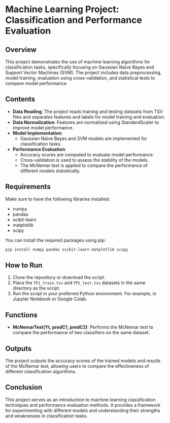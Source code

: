 # Machine Learning Project: Classification and Performance Evaluation

## Overview

This project demonstrates the use of machine learning algorithms for classification tasks, specifically focusing on Gaussian Naive Bayes and Support Vector Machines (SVM). The project includes data preprocessing, model training, evaluation using cross-validation, and statistical tests to compare model performance.

## Contents

- **Data Reading**: The project reads training and testing datasets from TSV files and separates features and labels for model training and evaluation.
- **Data Normalization**: Features are normalized using StandardScaler to improve model performance.
- **Model Implementation**: 
  - Gaussian Naive Bayes and SVM models are implemented for classification tasks.
- **Performance Evaluation**:
  - Accuracy scores are computed to evaluate model performance.
  - Cross-validation is used to assess the stability of the models.
  - The McNemar test is applied to compare the performance of different models statistically.
  
## Requirements

Make sure to have the following libraries installed:

- numpy
- pandas
- scikit-learn
- matplotlib
- scipy

You can install the required packages using pip:

```bash
pip install numpy pandas scikit-learn matplotlib scipy
```

## How to Run

1. Clone the repository or download the script.
2. Place the `TP1_train.tsv` and `TP1_test.tsv` datasets in the same directory as the script.
3. Run the script in your preferred Python environment. For example, in Jupyter Notebook or Google Colab.

## Functions

- **McNemarTest(Yt, predC1, predC2)**: Performs the McNemar test to compare the performance of two classifiers on the same dataset.

## Outputs

The project outputs the accuracy scores of the trained models and results of the McNemar test, allowing users to compare the effectiveness of different classification algorithms.

## Conclusion

This project serves as an introduction to machine learning classification techniques and performance evaluation methods. It provides a framework for experimenting with different models and understanding their strengths and weaknesses in classification tasks.
